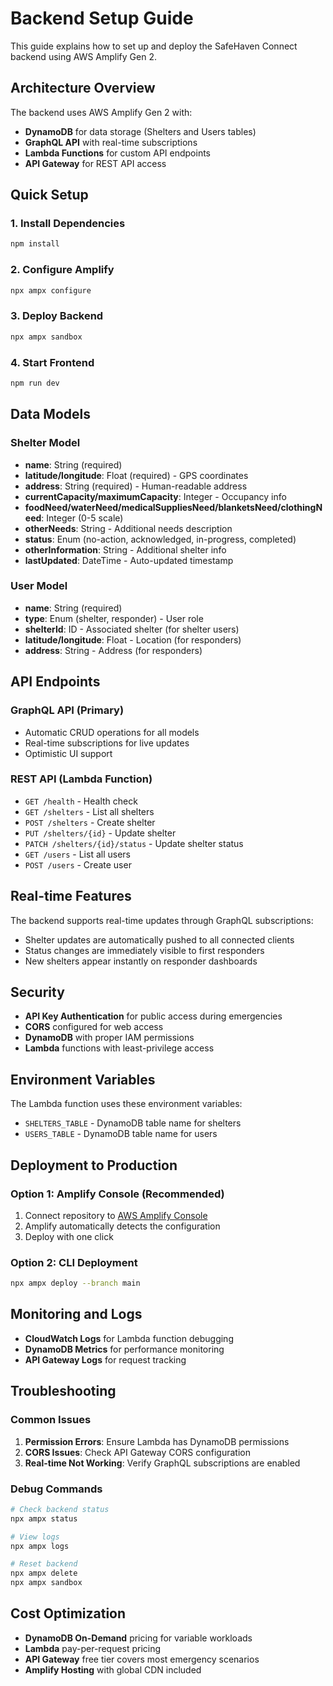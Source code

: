# Backend Setup Guide

This guide explains how to set up and deploy the SafeHaven Connect backend using AWS Amplify Gen 2.

## Architecture Overview

The backend uses AWS Amplify Gen 2 with:
- **DynamoDB** for data storage (Shelters and Users tables)
- **GraphQL API** with real-time subscriptions
- **Lambda Functions** for custom API endpoints
- **API Gateway** for REST API access

## Quick Setup

### 1. Install Dependencies
```bash
npm install
```

### 2. Configure Amplify
```bash
npx ampx configure
```

### 3. Deploy Backend
```bash
npx ampx sandbox
```

### 4. Start Frontend
```bash
npm run dev
```

## Data Models

### Shelter Model
- **name**: String (required)
- **latitude/longitude**: Float (required) - GPS coordinates
- **address**: String (required) - Human-readable address
- **currentCapacity/maximumCapacity**: Integer - Occupancy info
- **foodNeed/waterNeed/medicalSuppliesNeed/blanketsNeed/clothingNeed**: Integer (0-5 scale)
- **otherNeeds**: String - Additional needs description
- **status**: Enum (no-action, acknowledged, in-progress, completed)
- **otherInformation**: String - Additional shelter info
- **lastUpdated**: DateTime - Auto-updated timestamp

### User Model
- **name**: String (required)
- **type**: Enum (shelter, responder) - User role
- **shelterId**: ID - Associated shelter (for shelter users)
- **latitude/longitude**: Float - Location (for responders)
- **address**: String - Address (for responders)

## API Endpoints

### GraphQL API (Primary)
- Automatic CRUD operations for all models
- Real-time subscriptions for live updates
- Optimistic UI support

### REST API (Lambda Function)
- `GET /health` - Health check
- `GET /shelters` - List all shelters
- `POST /shelters` - Create shelter
- `PUT /shelters/{id}` - Update shelter
- `PATCH /shelters/{id}/status` - Update shelter status
- `GET /users` - List all users
- `POST /users` - Create user

## Real-time Features

The backend supports real-time updates through GraphQL subscriptions:
- Shelter updates are automatically pushed to all connected clients
- Status changes are immediately visible to first responders
- New shelters appear instantly on responder dashboards

## Security

- **API Key Authentication** for public access during emergencies
- **CORS** configured for web access
- **DynamoDB** with proper IAM permissions
- **Lambda** functions with least-privilege access

## Environment Variables

The Lambda function uses these environment variables:
- `SHELTERS_TABLE` - DynamoDB table name for shelters
- `USERS_TABLE` - DynamoDB table name for users

## Deployment to Production

### Option 1: Amplify Console (Recommended)
1. Connect repository to [AWS Amplify Console](https://console.aws.amazon.com/amplify/)
2. Amplify automatically detects the configuration
3. Deploy with one click

### Option 2: CLI Deployment
```bash
npx ampx deploy --branch main
```

## Monitoring and Logs

- **CloudWatch Logs** for Lambda function debugging
- **DynamoDB Metrics** for performance monitoring
- **API Gateway Logs** for request tracking

## Troubleshooting

### Common Issues

1. **Permission Errors**: Ensure Lambda has DynamoDB permissions
2. **CORS Issues**: Check API Gateway CORS configuration
3. **Real-time Not Working**: Verify GraphQL subscriptions are enabled

### Debug Commands
```bash
# Check backend status
npx ampx status

# View logs
npx ampx logs

# Reset backend
npx ampx delete
npx ampx sandbox
```

## Cost Optimization

- **DynamoDB On-Demand** pricing for variable workloads
- **Lambda** pay-per-request pricing
- **API Gateway** free tier covers most emergency scenarios
- **Amplify Hosting** with global CDN included